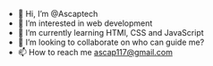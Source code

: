 - 👋 Hi, I’m @Ascaptech 
- 👀 I’m interested in web development 
- 🌱 I’m currently learning HTMl, CSS and JavaScript 
- 💞️ I’m looking to collaborate on who can guide me? 
- 📫 How to reach me ascap117@gmail.com 

<!---
Ascaptech/Ascaptech is a ✨ special ✨ repository because its `README.md` (this file) appears on your GitHub profile.
You can click the Preview link to take a look at your changes.
--->
